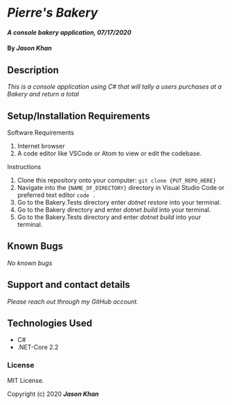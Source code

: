 # _Pierre's Bakery_

#### _A console bakery application, 07/17/2020_

#### By _**Jason Khan**_

## Description

_This is a console application using C# that will tally a users purchases at a Bakery and return a total_

## Setup/Installation Requirements

Software Requirements
1. Internet browser
2. A code editor like VSCode or Atom to view or edit the codebase.

Instructions
1. Clone this repository onto your computer:
`git clone {PUT_REPO_HERE}`
2. Navigate into the `{NAME_OF_DIRECTORY}` directory in Visual Studio Code or preferred text editor
`code .`
3. Go to the Bakery.Tests directory enter _dotnet restore_ into your terminal. 
4. Go to the Bakery directory and enter _dotnet build_ into your terminal.
5. Go to the Bakery.Tests directory and enter _dotnet build_ into your terminal.

## Known Bugs

_No known bugs_

## Support and contact details

_Please reach out through my GitHub account._

## Technologies Used

* C#
* .NET-Core 2.2

### License

MIT License.

Copyright (c) 2020 **_Jason Khan_**